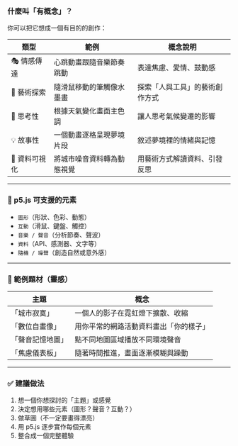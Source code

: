 ### 什麼叫「有概念」？

你可以把它想成一個有目的的創作：

| 類型 | 範例 | 概念說明 |
| --- | --- | --- |
| 🎭 情感傳達 | 心跳動畫跟隨音樂節奏跳動 | 表達焦慮、愛情、鼓動感 |
| 🎨 藝術探索 | 隨滑鼠移動的筆觸像水墨畫 | 探索「人與工具」的藝術創作方式 |
| 🧠 思考性 | 根據天氣變化畫面主色調 | 讓人思考氣候變遷的影響 |
| 💡 故事性 | 一個動畫逐格呈現夢境片段 | 敘述夢境裡的情緒與記憶 |
| 🧬 資料可視化 | 將城市噪音資料轉為動態視覺 | 用藝術方式解讀資料、引發反思 |

---

### 🔸 p5.js 可支援的元素

- `圖形`（形狀、色彩、動態）
- `互動`（滑鼠、鍵盤、觸控）
- `音樂 / 聲音`（分析節奏、聲波）
- `資料`（API、感測器、文字等）
- `隨機 / 噪聲`（創造自然或意外感）

---

### 🎯 範例題材（靈感）

| 主題 | 概念 |
| --- | --- |
| 「城市寂寞」 | 一個人的影子在霓虹燈下擴散、收縮 |
| 「數位自畫像」 | 用你平常的網路活動資料畫出「你的樣子」 |
| 「聲音記憶地圖」 | 點不同地圖區域播放不同環境聲音 |
| 「焦慮儀表板」 | 隨著時間推進，畫面逐漸模糊與躁動 |

---

### ✅ 建議做法

1. 想一個你想探討的「主題」或感覺
2. 決定想用哪些元素（圖形？聲音？互動？）
3. 做草圖（不一定要畫得漂亮）
4. 用 p5.js 逐步實作每個元素
5. 整合成一個完整體驗